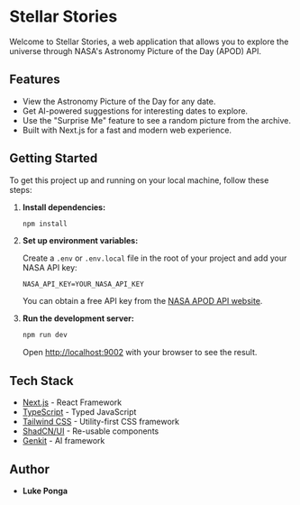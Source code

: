 # Stellar Stories

Welcome to Stellar Stories, a web application that allows you to explore the universe through NASA's Astronomy Picture of the Day (APOD) API.

## Features

- View the Astronomy Picture of the Day for any date.
- Get AI-powered suggestions for interesting dates to explore.
- Use the "Surprise Me" feature to see a random picture from the archive.
- Built with Next.js for a fast and modern web experience.

## Getting Started

To get this project up and running on your local machine, follow these steps:

1.  **Install dependencies:**
    ```bash
    npm install
    ```

2.  **Set up environment variables:**

    Create a `.env` or `.env.local` file in the root of your project and add your NASA API key:
    ```
    NASA_API_KEY=YOUR_NASA_API_KEY
    ```
    You can obtain a free API key from the [NASA APOD API website](https://api.nasa.gov/).

3.  **Run the development server:**
    ```bash
    npm run dev
    ```

    Open [http://localhost:9002](http://localhost:9002) with your browser to see the result.

## Tech Stack

- [Next.js](https://nextjs.org/) - React Framework
- [TypeScript](https://www.typescriptlang.org/) - Typed JavaScript
- [Tailwind CSS](https://tailwindcss.com/) - Utility-first CSS framework
- [ShadCN/UI](https://ui.shadcn.com/) - Re-usable components
- [Genkit](https://firebase.google.com/docs/genkit) - AI framework

## Author

- **Luke Ponga**
